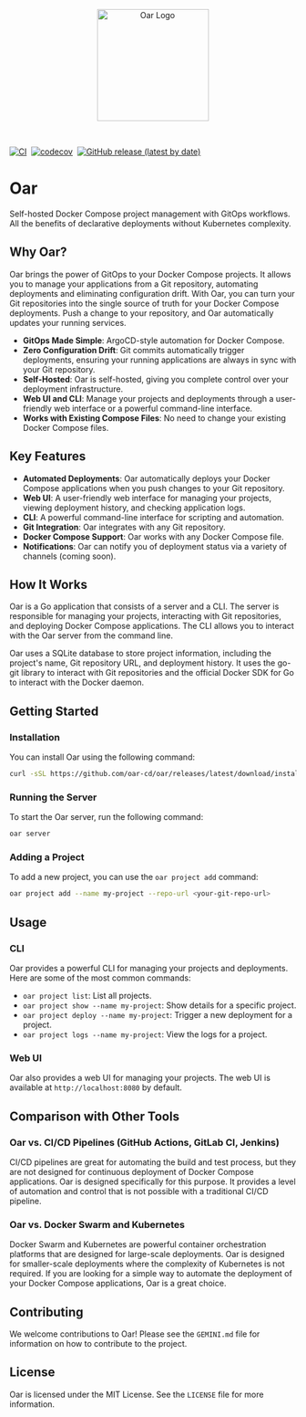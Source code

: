 <p align="center">
  <img src="web/assets/icons/logo.svg" alt="Oar Logo" width="196" height="196">
</p>
<br>

[![CI](https://github.com/oar-cd/oar/actions/workflows/ci.yml/badge.svg)](https://github.com/oar-cd/oar/actions/workflows/ci.yml)&nbsp;
[![codecov](https://codecov.io/gh/oar-cd/oar/graph/badge.svg?token=N1Dyy2nFt5)](https://codecov.io/gh/oar-cd/oar)&nbsp;
[![GitHub release (latest by date)](https://img.shields.io/github/v/release/oar-cd/oar)](https://github.com/oar-cd/oar/releases/latest)

# Oar

Self-hosted Docker Compose project management with GitOps workflows. All the benefits of declarative deployments without Kubernetes complexity.

## Why Oar?

Oar brings the power of GitOps to your Docker Compose projects. It allows you to manage your applications from a Git repository, automating deployments and eliminating configuration drift. With Oar, you can turn your Git repositories into the single source of truth for your Docker Compose deployments. Push a change to your repository, and Oar automatically updates your running services.

- **GitOps Made Simple**: ArgoCD-style automation for Docker Compose.
- **Zero Configuration Drift**: Git commits automatically trigger deployments, ensuring your running applications are always in sync with your Git repository.
- **Self-Hosted**: Oar is self-hosted, giving you complete control over your deployment infrastructure.
- **Web UI and CLI**: Manage your projects and deployments through a user-friendly web interface or a powerful command-line interface.
- **Works with Existing Compose Files**: No need to change your existing Docker Compose files.

## Key Features

- **Automated Deployments**: Oar automatically deploys your Docker Compose applications when you push changes to your Git repository.
- **Web UI**: A user-friendly web interface for managing your projects, viewing deployment history, and checking application logs.
- **CLI**: A powerful command-line interface for scripting and automation.
- **Git Integration**: Oar integrates with any Git repository.
- **Docker Compose Support**: Oar works with any Docker Compose file.
- **Notifications**: Oar can notify you of deployment status via a variety of channels (coming soon).

## How It Works

Oar is a Go application that consists of a server and a CLI. The server is responsible for managing your projects, interacting with Git repositories, and deploying Docker Compose applications. The CLI allows you to interact with the Oar server from the command line.

Oar uses a SQLite database to store project information, including the project's name, Git repository URL, and deployment history. It uses the go-git library to interact with Git repositories and the official Docker SDK for Go to interact with the Docker daemon.

## Getting Started

### Installation

You can install Oar using the following command:

```bash
curl -sSL https://github.com/oar-cd/oar/releases/latest/download/install.sh | bash
```

### Running the Server

To start the Oar server, run the following command:

```bash
oar server
```

### Adding a Project

To add a new project, you can use the `oar project add` command:

```bash
oar project add --name my-project --repo-url <your-git-repo-url>
```

## Usage

### CLI

Oar provides a powerful CLI for managing your projects and deployments. Here are some of the most common commands:

- `oar project list`: List all projects.
- `oar project show --name my-project`: Show details for a specific project.
- `oar project deploy --name my-project`: Trigger a new deployment for a project.
- `oar project logs --name my-project`: View the logs for a project.

### Web UI

Oar also provides a web UI for managing your projects. The web UI is available at `http://localhost:8080` by default.

## Comparison with Other Tools

### Oar vs. CI/CD Pipelines (GitHub Actions, GitLab CI, Jenkins)

CI/CD pipelines are great for automating the build and test process, but they are not designed for continuous deployment of Docker Compose applications. Oar is designed specifically for this purpose. It provides a level of automation and control that is not possible with a traditional CI/CD pipeline.

### Oar vs. Docker Swarm and Kubernetes

Docker Swarm and Kubernetes are powerful container orchestration platforms that are designed for large-scale deployments. Oar is designed for smaller-scale deployments where the complexity of Kubernetes is not required. If you are looking for a simple way to automate the deployment of your Docker Compose applications, Oar is a great choice.

## Contributing

We welcome contributions to Oar! Please see the `GEMINI.md` file for information on how to contribute to the project.

## License

Oar is licensed under the MIT License. See the `LICENSE` file for more information.
